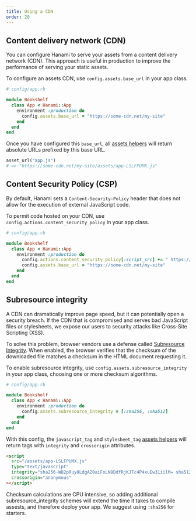 ```yaml
---
title: Using a CDN
order: 20
---
```


## Content delivery network (CDN)

You can configure Hanami to serve your assets from a content delivery network (CDN). This approach is useful in production to improve the performance of serving your static assets.

To configure an assets CDN, use `config.assets.base_url` in your app class.

```ruby
# config/app.rb

module Bookshelf
  class App < Hanami::App
    environment :production do
      config.assets.base_url = "https://some-cdn.net/my-site"
    end
  end
end
```

Once you have configured this `base_url`, all [assets helpers](v2.2/helpers/assets) will return absolute URLs prefixed by this base URL.

```ruby
asset_url("app.js")
# => "https://some-cdn.net/my-site/assets/app-LSLFPUMX.js"
```

## Content Security Policy (CSP)

By default, Hanami sets a `Content-Security-Policy` header that does not allow for the execution of external JavaScript code.

To permit code hosted on your CDN, use `config.actions.content_security_policy` in your app class.

```ruby
# config/app.rb

module Bookshelf
  class App < Hanami::App
    environment :production do
      config.actions.content_security_policy[:script_src] += " https://some-cdn.net"
      config.assets.base_url = "https://some-cdn.net/my-site"
    end
  end
end
```

## Subresource integrity

A CDN can dramatically improve page speed, but it can potentially open a security breach. If the CDN that is compromised and serves bad JavaScript files or stylesheets, we expose our users to security attacks like Cross-Site Scripting (XSS).

To solve this problem, browser vendors use a defense called [Subresource Integrity](https://developer.mozilla.org/en-US/docs/Web/Security/Subresource_Integrity). When enabled, the browser verifies that the checksum of the downloaded file matches a checksum in the HTML document requesting it.

To enable subresource integrity, use `config.assets.subresource_integrity` in your app class, choosing one or more checksum algorithms.

```ruby
# config/app.rb

module Bookshelf
  class App < Hanami::App
    environment :production do
      config.assets.subresource_integrity = [:sha256, :sha512]
    end
  end
end
```

With this config, the `javascript_tag` and `stylesheet_tag` [assets helpers](v2.2/helpers/assets) will return tags with `integrity` and `crossorigin` attributes.

```html
<script
  src="/assets/app-LSLFPUMX.js"
  type="text/javascript"
  integrity="sha256-WB2pRuy8LdgAZ0aiFxLN8DdfRjKJTc4P4xuEw31iilM= sha512-4gegSER1uqxBvmlb/O9CJypUpRWR49SniwUjOcK2jifCRjFptwGKplFWGlGJ1yms+nSlkjpNCS/Lk9GoKI1Kew=="
  crossorigin="anonymous"
></script>
```

Checksum calculations are CPU intensive, so adding additional subresource_integrity schemes will extend the time it takes to compile assests, and therefore deploy your app. We suggest using `:sha256` for starters.
